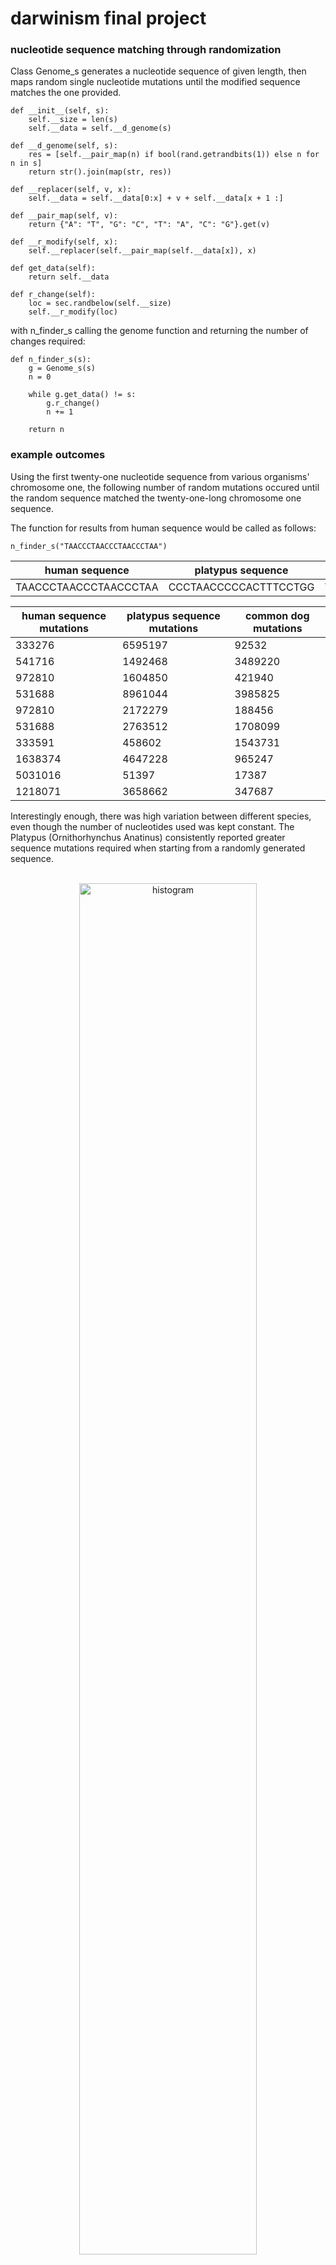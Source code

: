 # darwinism final project
### nucleotide sequence matching through randomization

Class Genome_s generates a nucleotide sequence of given length, then maps random single nucleotide mutations until the modified sequence matches the one provided.

    def __init__(self, s):
        self.__size = len(s)
        self.__data = self.__d_genome(s)

    def __d_genome(self, s):
        res = [self.__pair_map(n) if bool(rand.getrandbits(1)) else n for n in s]
        return str().join(map(str, res))

    def __replacer(self, v, x):
        self.__data = self.__data[0:x] + v + self.__data[x + 1 :]

    def __pair_map(self, v):
        return {"A": "T", "G": "C", "T": "A", "C": "G"}.get(v)

    def __r_modify(self, x):
        self.__replacer(self.__pair_map(self.__data[x]), x)

    def get_data(self):
        return self.__data

    def r_change(self):
        loc = sec.randbelow(self.__size)
        self.__r_modify(loc)
        
with n_finder_s calling the genome function and returning the number of changes required:

    def n_finder_s(s):
        g = Genome_s(s)
        n = 0

        while g.get_data() != s:
            g.r_change()
            n += 1

        return n

### example outcomes

Using the first twenty-one nucleotide sequence from various organisms' chromosome one, the following number of random mutations occured until the random sequence matched the twenty-one-long chromosome one sequence.

The function for results from human sequence would be called as follows:

    n_finder_s("TAACCCTAACCCTAACCCTAA")

| human sequence | platypus sequence | common dog sequence |
| -------------- | ----------------- | -------------------|
| TAACCCTAACCCTAACCCTAA | CCCTAACCCCCACTTTCCTGG | TATGTGAGAAGATAGCTGAAC |

| human sequence mutations | platypus sequence mutations | common dog mutations |
| ------------------------ | --------------------------- | -------------------- |
| 333276  | 6595197 | 92532   |
| 541716  | 1492468 | 3489220 |
| 972810  | 1604850 | 421940  |
| 531688  | 8961044 | 3985825 |
| 972810  | 2172279 | 188456  |
| 531688  | 2763512 | 1708099 |
| 333591  | 458602  | 1543731 |
| 1638374 | 4647228 | 965247  |
| 5031016 | 51397   | 17387   |
| 1218071 | 3658662 | 347687  |

Interestingly enough, there was high variation between different species, even though the number of nucleotides used was kept constant. The Platypus (Ornithorhynchus Anatinus) consistently reported greater sequence mutations required when starting from a randomly generated sequence.

<p align="center">
<br>
<img src="img/updated_histogram.png" alt="histogram" width="75%"/>
</p>

### academic references

Although our program demonstrates (in a very abstract manner) that the number of possible nucleotide variations is incredibly high single change mutations between species are highly variable, the results are not necessarily applicable to reality. Although we originally had insertions and deletions in our program, the run-time of the function was incredibly high (beyond an easily returnable value) because the length of the modified sequence would take too long to equal the specified organismic sequence.

In *Natural Selection and the Concept of a Protein Space*, John Maynard Smith discusses how "functional proteins must form a continuous network which can be traversed by unit mutational steps without passing through nonfunctional intermediates." So, even though it may take a few hundred thousand random changes to produce a portion of the human genome from a random sequence, each of those changes certainly did not produce functional organisms along the way.

However, according to Carneiro and Hartl in *Adaptive landscapes and protein evolution*, Smith's protein space is limited in that "it is usually unknown whether altering a particular amino acid in a protein results in a change in fitness that is beneficial, neutral, or deleterious, hence it is unclear which amino acid replacements are allowed." As such, even though there is a near-infinite amount of nucleotide changes which could take place, which ones produce fitness changes is not easily calculated.

This idea is exemplified in the diagram below, in which two possible amino acids and the respective organismic fitness as a result of their combinations is presented. The height of each cube is "proportional to the fitness of organisms having mutant proteins with combinations of two variant amino acids."

<p align="center">
<br>
<img src="img/hartl.jpg" alt="hartl" width="75%"/>
</p>

Carneiro and Hartl build upon the earlier works of Wright in *The roles of mutation, inbreeding, cross-breeding and selection in evolution.* Specifically, the various possible routes in which a certain genetic sequence can develop is mapped below, whereby the figure below shows the cimbinations in the cases of 2 to 5 paired allelomorphs.

<p align="center">
<br>
<img src="img/wright.png" alt="wright" width="40%"/>
</p>

Wright provides multiple hypotheses for the reason of certain paths being pursued in nature. One possibility is that "a particular combination gives maximum adaptation and that the adaptiveness of the other combinations falls off more or less regularly according to the number of removes." As our script is entirely randomized, the nucleotide changes are not proportional to the actual number which would be found in a natural pathway.

An additional factor to account for is the extent to which functional proteins can arise from each sequence in the pathway. For example, of the instances run above, how many of the one-million-long pathways was composed of fully functional sequences? Even though only twenty-one nucleotides were used, the seven amino acids encoded may be highly variant according to the standard genetic code, including such possibilites as stop codons. Additionally, frame shift mutations, such as insertions or deletions, could produce drastically different outcomes. 

This idea is further explored in *Functional proteins from a random-sequence library*, where Keefe and Szostak analyze "how frequently functional, or even folded, proteins occur in collections of random sequences" using *in vitro* selection of messenger RNA displayed proteins. Their pre-generated DNA library "encodes proteins with 80 contiguous random amino acids" which are then mutated to see how many successive proteins are functional. Their conclusion, which is highly relevant to our project, is that "functional proteins are sufficiently common in protein sequence space (roughly 1 in 10^11)."

Slight modification to our project (as shown below) allows for the evolutionary pathway to be viewed.

    while g.get_data() != s:
        g.r_change()
        print(g.get_data())
        n += 1

Starting with the randomly generated sequence of CCTTCT, the following changes occured in order to reach GCTAGT. Insertions and deletions were removed from the code in order to heavily reduce the length of the pathway:

| CCTTCT |  CCATCT |  CGATCT | CCATCT | CCTTCT | CGTTCT |  CGATCT |
| ------ | ------ | ------ | ------ | ------ | ------ | ------ |

and then seven more:

| CGATGT|  CGAAGT|  CGAACT|  GGAACT | GCAACT | GCTACT | GCTAGT |
| ------ | ------ | ------ | ------ | ------ | ------ | ------ |

Further exploration of academic literature pertinent to the subject provides the topic of directed evolution, which, as is explored by Romero and Arnold in *Exploring protein fitness landscapes by directed evolution*, "circumvents our profound ignorance of how a protein's sequence encodes its function by using iterative rounds of random mutation and artificial selection to discover new and useful proteins." As such, our program provides a reduced sample of this hypothesis, where with additional analysis, the usefulness of each successive repetition of protein sequences could be found. However, as stated before, the deleterious nature of many mutations is not accounted for in our program, although due to this fact "most paths end downhill, with inactive proteins, rather than uphill at more-fit sequences." To produce a pathway of exclusively positive-fit mutations would be much more complicated and require sequencing of the entire genome. 

An additional viewpoint on this subject, and a perhaps fitting conclusion to this analysis, is provided by DePristo, Weinreich, and Hartl in *Missense meanderings in sequence space: a biophysical view of protein evolution*. For, in the way that there are many possible effects of mutations in the genetic sequence, both in *cis* and *trans* configurations such that other locations on a chromosome may additionally be impacted, "mutations simultaneously affect function, stability, aggregation and degradation." For these reasons, "mutations might be selectively beneficial on some genetic backgrounds and deleterious on others."

Because of the manner in that "proteins tolerate only narrow ranges of stability, aggregation propensity and degradation rate," many of the mutations in our sequences would cause the total elimination of that pathway. Insertions and deletions can produce dramatic reading frame shifts, and the subsequent changes in proteins would be highly detrimental to genetic development. Therefore, our program provides only an abstract idea of evolutionary pathways in the production of functional genetic sequences, as most nucleotide sequence mutations are deleterious and harmful.
